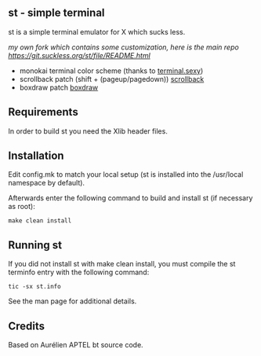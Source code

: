 st - simple terminal
--------------------
st is a simple terminal emulator for X which sucks less.

*my own fork which contains some customization, here is the main repo https://git.suckless.org/st/file/README.html*
+ monokai terminal color scheme (thanks to [terminal.sexy](https://github.com/stayradiated/terminal.sexy))
+ scrollback patch (shift + (pageup/pagedown)) [scrollback](https://st.suckless.org/patches/scrollback/)
+ boxdraw patch [boxdraw](https://st.suckless.org/patches/boxdraw/)


Requirements
------------
In order to build st you need the Xlib header files.


Installation
------------
Edit config.mk to match your local setup (st is installed into
the /usr/local namespace by default).

Afterwards enter the following command to build and install st (if
necessary as root):

    make clean install


Running st
----------
If you did not install st with make clean install, you must compile
the st terminfo entry with the following command:

    tic -sx st.info

See the man page for additional details.

Credits
-------
Based on Aurélien APTEL <aurelien dot aptel at gmail dot com> bt source code.

